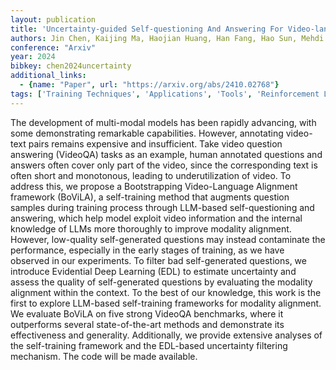```yaml
---
layout: publication
title: 'Uncertainty-guided Self-questioning And Answering For Video-language Alignment'
authors: Jin Chen, Kaijing Ma, Haojian Huang, Han Fang, Hao Sun, Mehdi Hosseinzadeh, Zhe Liu
conference: "Arxiv"
year: 2024
bibkey: chen2024uncertainty
additional_links:
  - {name: "Paper", url: "https://arxiv.org/abs/2410.02768"}
tags: ['Training Techniques', 'Applications', 'Tools', 'Reinforcement Learning']
---
```

The development of multi-modal models has been rapidly advancing, with some
demonstrating remarkable capabilities. However, annotating video-text pairs
remains expensive and insufficient. Take video question answering (VideoQA)
tasks as an example, human annotated questions and answers often cover only
part of the video, since the corresponding text is often short and monotonous,
leading to underutilization of video. To address this, we propose a
Bootstrapping Video-Language Alignment framework (BoViLA), a self-training
method that augments question samples during training process through LLM-based
self-questioning and answering, which help model exploit video information and
the internal knowledge of LLMs more thoroughly to improve modality alignment.
However, low-quality self-generated questions may instead contaminate the
performance, especially in the early stages of training, as we have observed in
our experiments. To filter bad self-generated questions, we introduce
Evidential Deep Learning (EDL) to estimate uncertainty and assess the quality
of self-generated questions by evaluating the modality alignment within the
context. To the best of our knowledge, this work is the first to explore
LLM-based self-training frameworks for modality alignment. We evaluate BoViLA
on five strong VideoQA benchmarks, where it outperforms several
state-of-the-art methods and demonstrate its effectiveness and generality.
Additionally, we provide extensive analyses of the self-training framework and
the EDL-based uncertainty filtering mechanism. The code will be made available.
